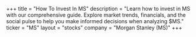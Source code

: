 +++
title = "How To Invest In MS"
description = "Learn how to invest in MS with our comprehensive guide. Explore market trends, financials, and the social pulse to help you make informed decisions when analyzing $MS."
ticker = "MS"
layout = "stocks"
company = "Morgan Stanley (MS)"
+++

